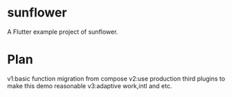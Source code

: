 # sunflower

A Flutter example project of sunflower.

# Plan
v1:basic function migration from compose
v2:use production third plugins to make this demo reasonable
v3:adaptive work,intl and etc.